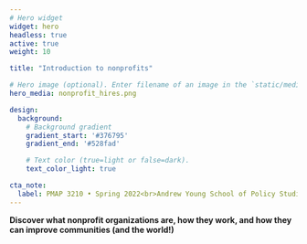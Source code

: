 ```yaml
---
# Hero widget
widget: hero
headless: true
active: true
weight: 10

title: "Introduction to nonprofits"

# Hero image (optional). Enter filename of an image in the `static/media/` folder.
hero_media: nonprofit_hires.png

design:
  background:
    # Background gradient
    gradient_start: '#376795'
    gradient_end: '#528fad'

    # Text color (true=light or false=dark).
    text_color_light: true

cta_note:
  label: PMAP 3210 • Spring 2022<br>Andrew Young School of Policy Studies<br>Georgia State University
---
```


**Discover what nonprofit organizations are, how they work, and how they can improve communities (and the world!)**
